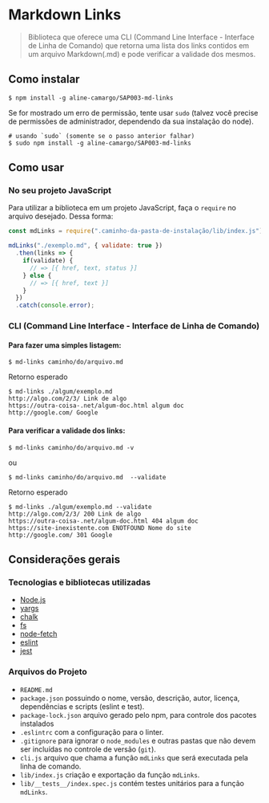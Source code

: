 # Markdown Links

> Biblioteca que oferece uma CLI (Command Line Interface - Interface de Linha de Comando) que retorna uma lista dos links contidos em um arquivo Markdown(.md) e pode verificar a validade dos mesmos.

## Como instalar

    $ npm install -g aline-camargo/SAP003-md-links

    
Se for mostrado um erro de permissão, tente usar `sudo` (talvez você precise de permissões
de administrador, dependendo da sua instalação do node).

```console
# usando `sudo` (somente se o passo anterior falhar)
$ sudo npm install -g aline-camargo/SAP003-md-links
```

## Como usar

### No seu projeto JavaScript

Para utilizar a biblioteca em um projeto JavaScript, faça o `require` no arquivo desejado. Dessa forma:

```js
const mdLinks = require(".caminho-da-pasta-de-instalação/lib/index.js");

mdLinks("./exemplo.md", { validate: true })
  .then(links => {
    if(validate) {
      // => [{ href, text, status }]
    } else {
      // => [{ href, text }]
    }
  })
  .catch(console.error);
```

### CLI (Command Line Interface - Interface de Linha de Comando)
#### Para fazer uma simples listagem:

    $ md-links caminho/do/arquivo.md

Retorno esperado


```console
$ md-links ./algum/exemplo.md
http://algo.com/2/3/ Link de algo
https://outra-coisa-.net/algum-doc.html algum doc
http://google.com/ Google
```

#### Para verificar a validade dos links:

    $ md-links caminho/do/arquivo.md -v

ou

    $ md-links caminho/do/arquivo.md  --validate

Retorno esperado


```console
$ md-links ./algum/exemplo.md --validate
http://algo.com/2/3/ 200 Link de algo
https://outra-coisa-.net/algum-doc.html 404 algum doc
https://site-inexistente.com ENOTFOUND Nome do site
http://google.com/ 301 Google
```

## Considerações gerais

### Tecnologias e bibliotecas utilizadas

* [Node.js](https://nodejs.org/)
* [yargs](https://www.npmjs.com/package/yargs)
* [chalk](https://www.npmjs.com/package/chalk)
* [fs](https://nodejs.org/api/fs.html)
* [node-fetch](https://www.npmjs.com/package/node-fetch)
* [eslint](https://eslint.org/)
* [jest](https://jestjs.io/)

### Arquivos do Projeto


* `README.md`
* `package.json` possuindo o nome, versão, descrição, autor, licença,
  dependências e scripts (eslint e test).
* `package-lock.json` arquivo gerado pelo npm, para controle dos pacotes instalados
* `.eslintrc` com a configuração para o linter.
* `.gitignore` para ignorar o `node_modules` e outras pastas que não devem ser incluídas no controle de versão (`git`).
* `cli.js` arquivo que chama a função `mdLinks` que será executada pela linha de comando.
* `lib/index.js` criação e exportação da função `mdLinks`.
* `lib/__tests__/index.spec.js` contém testes unitários para a função `mdLinks`.
